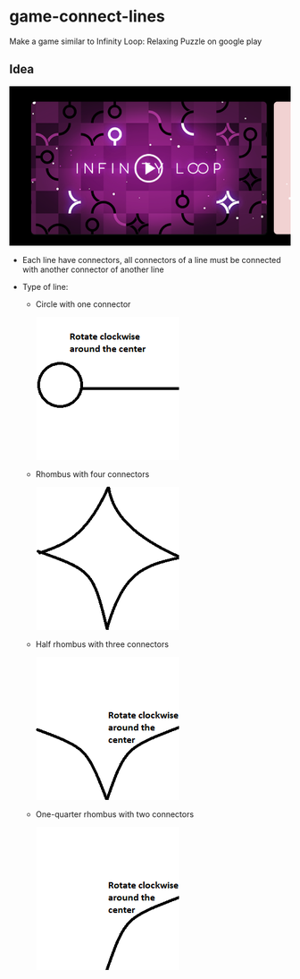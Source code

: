 # game-connect-lines

Make a game similar to Infinity Loop: Relaxing Puzzle on google play

## Idea

![](./docs/images/origin-game.png)

- Each line have connectors, all connectors of a line must be connected with another connector of another line

- Type of line:

  - Circle with one connector

    ![Rhombus](.\docs\images\circle.png)

  - Rhombus with four connectors

    ![Rhombus](.\docs\images\rhombus.png)

  - Half rhombus with three connectors

    ![Rhombus](.\docs\images\half-rhombus.png)

  - One-quarter rhombus with two connectors

    ![Rhombus](.\docs\images\one-quarter-rhombus.png)